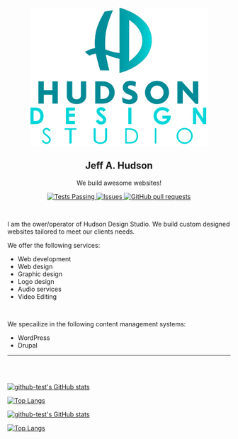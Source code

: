 <p align="center">
    <img src="assets/images/hudson-design-studio-logo.svg">
</p>

<span align="center">
    <h2 align="center">Jeff A. Hudson</h2>
    <p align="center">We build awesome websites!</p>
</span>

<p align="center">
    <a href="https://github.com/JeffBoDean/github-readme-stats/actions">
        <img alt="Tests Passing" src="https://github.com/JeffBoDean/github-readme-stats/workflows/Test/badge.svg" />
    </a>
    <a href="https://github.com/JeffBoDean/github-readme-stats/issues">
        <img alt="Issues" src="https://img.shields.io/github/issues/JeffBoDean/github-readme-stats?color=0088ff" />
    </a>
    <a href="https://github.com/JeffBoDean/github-readme-stats/pulls">
        <img alt="GitHub pull requests" src="https://img.shields.io/github/issues-pr/JeffBoDean/github-readme-stats?color=0088ff" />
    </a>
</p>

<br>

I am the ower/operator of Hudson Design Studio. We build custom designed websites tailored to meet our clients needs.

We offer the following services:
* Web development
* Web design
* Graphic design
* Logo design
* Audio services
* Video Editing

<br>

We specailize in the following content management systems:
* WordPress
* Drupal

---

<br>
<br>

[![github-test's GitHub stats](https://github-readme-stats.vercel.app/api?username=JeffBoDean&show_icons=true&theme=react)](https://github.com/JeffBoDean/github-readme-stats)

[![Top Langs](https://github-readme-stats.vercel.app/api/top-langs/?username=JeffBoDean&langs_count=8)](https://github.com/JeffBoDean/github-readme-stats)


<!--
**JeffBoDean/JeffBoDean** is a ✨ _special_ ✨ repository because its `README.md` (this file) appears on your GitHub profile.

Here are some ideas to get you started:

- 🔭 I’m currently working on ...
- 🌱 I’m currently learning ...
- 👯 I’m looking to collaborate on ...
- 🤔 I’m looking for help with ...
- 💬 Ask me about ...
- 📫 How to reach me: ...
- 😄 Pronouns: ...
- ⚡ Fun fact: ...
-->
[![github-test's GitHub stats](https://github-readme-stats.vercel.app/api?username=JeffBoDean&show_icons=true&theme=react)](https://github.com/JeffBoDean/github-readme-stats)

[![Top Langs](https://github-readme-stats.vercel.app/api/top-langs/?username=JeffBoDean&langs_count=8)](https://github.com/JeffBoDean/github-readme-stats)
